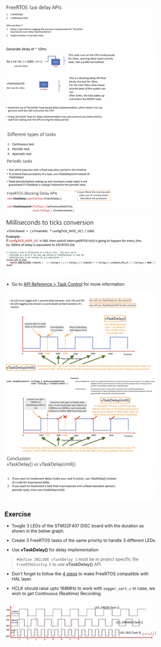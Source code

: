 <img src="images/task_delay_api.png" alt="FreeRTOS Task Delays APIs" title="FreeRTOS Task Delays APIs">       
		 
		 
<img src="images/task_delay_api2.png" alt="FreeRTOS Task Delays APIs" title="FreeRTOS Task Delays APIs">   
    
    
<img src="images/task_delay_api3.png" alt="FreeRTOS Task Delays APIs" title="FreeRTOS Task Delays APIs">         
		 
		 
<img src="images/task_delay_api4.png" alt="FreeRTOS Task Delays APIs" title="FreeRTOS Task Delays APIs">         
		 
		 
* Go to [API Reference > Task Control](https://freertos.org/a00112.html) for more information   
    
    
<img src="images/task_delay_api5.png" alt="FreeRTOS Task Delays APIs" title="FreeRTOS Task Delays APIs">         
		 
		 
<img src="images/task_delay_api6.png" alt="FreeRTOS Task Delays APIs" title="FreeRTOS Task Delays APIs">       
		 
		 
<img src="images/task_delay_api7.png" alt="FreeRTOS Task Delays APIs" title="FreeRTOS Task Delays APIs">         
		 
		 
		 
## Exercise   
     
* Toogle 3 LEDs of the STM32F407 DISC board with the duration as shown in the below graph.    
    
* Create 3 FreeRTOS tasks of the same priority to handle 3 different LEDs    
    
* Use **vTaskDelay()** for delay implementation    
    
>	`#define INCLUDE_vTaskDelay	1` must be in project specific file `FreeRTOSConfig.h` to use **vTaskDelay()** API   
   
* Don't forget to follow the [4 steps](https://github.com/noargs/ARM-cortex-m-FreeRTOS-stm32fx/tree/main/02_led_tasks#incorporating-freertos-with-hal-layer) to make FreeRTOS compatible with HAL layer.   
    
* HCLK should raise upto 168MHz to work with `segger_uart.c` in case, we wish to get Continuous (Realtime) Recording	  
		 
		 
<img src="images/exercise_3.png" alt="Exercise 3" title="Exercise 3">         
		 
     
		  	 						 		 
		     
		 
	
    
    
    
    
    
    
    
    
    
  
    
    
    
    
    
    
    
    

     
     

     
     

     
    
    